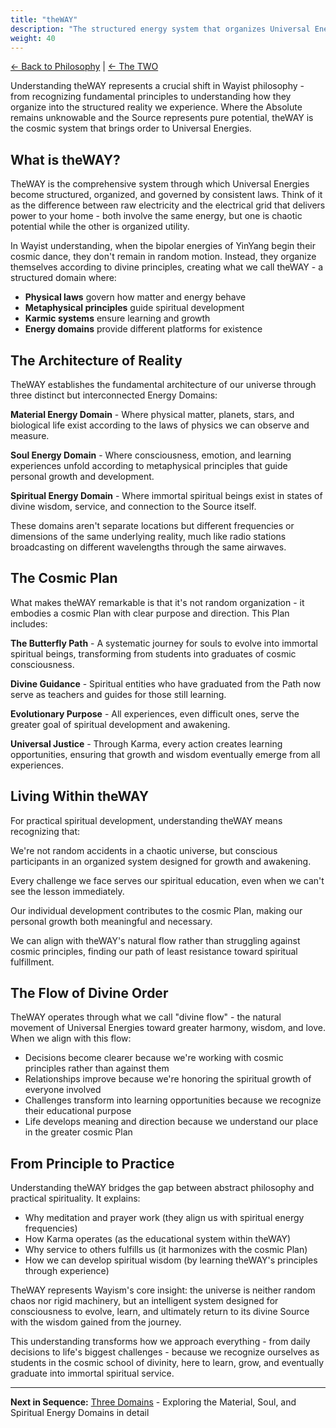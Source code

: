 ```yaml
---
title: "theWAY"
description: "The structured energy system that organizes Universal Energies into cosmic order"
weight: 40
---
```


[← Back to Philosophy](/philosophy/) | [← The TWO](/philosophy/the-two/)

Understanding theWAY represents a crucial shift in Wayist philosophy - from recognizing fundamental principles to understanding how they organize into the structured reality we experience. Where the Absolute remains unknowable and the Source represents pure potential, theWAY is the cosmic system that brings order to Universal Energies.

## What is theWAY?

TheWAY is the comprehensive system through which Universal Energies become structured, organized, and governed by consistent laws. Think of it as the difference between raw electricity and the electrical grid that delivers power to your home - both involve the same energy, but one is chaotic potential while the other is organized utility.

In Wayist understanding, when the bipolar energies of YinYang begin their cosmic dance, they don't remain in random motion. Instead, they organize themselves according to divine principles, creating what we call theWAY - a structured domain where:

- **Physical laws** govern how matter and energy behave
- **Metaphysical principles** guide spiritual development  
- **Karmic systems** ensure learning and growth
- **Energy domains** provide different platforms for existence

## The Architecture of Reality

TheWAY establishes the fundamental architecture of our universe through three distinct but interconnected Energy Domains:

**Material Energy Domain** - Where physical matter, planets, stars, and biological life exist according to the laws of physics we can observe and measure.

**Soul Energy Domain** - Where consciousness, emotion, and learning experiences unfold according to metaphysical principles that guide personal growth and development.

**Spiritual Energy Domain** - Where immortal spiritual beings exist in states of divine wisdom, service, and connection to the Source itself.

These domains aren't separate locations but different frequencies or dimensions of the same underlying reality, much like radio stations broadcasting on different wavelengths through the same airwaves.

## The Cosmic Plan

What makes theWAY remarkable is that it's not random organization - it embodies a cosmic Plan with clear purpose and direction. This Plan includes:

**The Butterfly Path** - A systematic journey for souls to evolve into immortal spiritual beings, transforming from students into graduates of cosmic consciousness.

**Divine Guidance** - Spiritual entities who have graduated from the Path now serve as teachers and guides for those still learning.

**Evolutionary Purpose** - All experiences, even difficult ones, serve the greater goal of spiritual development and awakening.

**Universal Justice** - Through Karma, every action creates learning opportunities, ensuring that growth and wisdom eventually emerge from all experiences.

## Living Within theWAY

For practical spiritual development, understanding theWAY means recognizing that:

We're not random accidents in a chaotic universe, but conscious participants in an organized system designed for growth and awakening.

Every challenge we face serves our spiritual education, even when we can't see the lesson immediately.

Our individual development contributes to the cosmic Plan, making our personal growth both meaningful and necessary.

We can align with theWAY's natural flow rather than struggling against cosmic principles, finding our path of least resistance toward spiritual fulfillment.

## The Flow of Divine Order

TheWAY operates through what we call "divine flow" - the natural movement of Universal Energies toward greater harmony, wisdom, and love. When we align with this flow:

- Decisions become clearer because we're working with cosmic principles rather than against them
- Relationships improve because we're honoring the spiritual growth of everyone involved  
- Challenges transform into learning opportunities because we recognize their educational purpose
- Life develops meaning and direction because we understand our place in the greater cosmic Plan

## From Principle to Practice

Understanding theWAY bridges the gap between abstract philosophy and practical spirituality. It explains:

- Why meditation and prayer work (they align us with spiritual energy frequencies)
- How Karma operates (as the educational system within theWAY)
- Why service to others fulfills us (it harmonizes with the cosmic Plan)
- How we can develop spiritual wisdom (by learning theWAY's principles through experience)

TheWAY represents Wayism's core insight: the universe is neither random chaos nor rigid machinery, but an intelligent system designed for consciousness to evolve, learn, and ultimately return to its divine Source with the wisdom gained from the journey.

This understanding transforms how we approach everything - from daily decisions to life's biggest challenges - because we recognize ourselves as students in the cosmic school of divinity, here to learn, grow, and eventually graduate into immortal spiritual service.

---

**Next in Sequence:** [Three Domains](/philosophy/three-domains/) - Exploring the Material, Soul, and Spiritual Energy Domains in detail